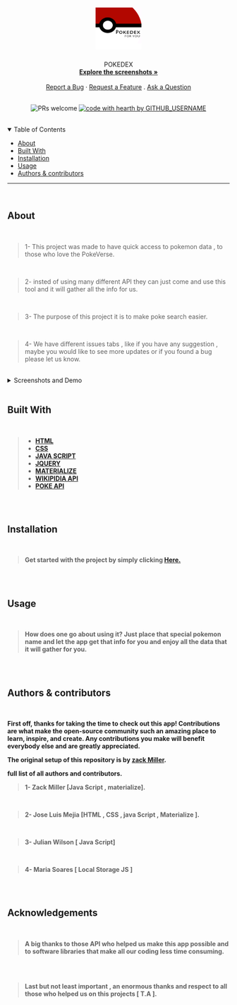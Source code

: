 <h1 align="center">
  
  <a href="https://github.com/zacktmiller92/pokedex.git">
    <!-- Please provide path to your logo here -->
    <img src="assets\images\readmeImg\pokedex-icon-0.jpg" width="104" height="94">
  </a>
</h1>

<div align="center">
  POKEDEX
  <br />
  <a href="#about"><strong>Explore the screenshots »</strong></a>
  <br />
  <br />
  <a href="https://github.com/zacktmiller92/pokedex/issues/25">Report a Bug</a>
  ·
  <a href="https://github.com/zacktmiller92/pokedex/issues/24">Request a Feature</a>
  .
  <a href="https://github.com/zacktmiller92/pokedex/issues/23">Ask a Question</a>
</div>

<div align="center">
<br />



![PRs welcome](https://img.shields.io/badge/PRs-welcome-ff69b4.svg?style=flat-square)
[![code with hearth by GITHUB_USERNAME](https://img.shields.io/badge/%3C%2F%3E%20with%20%E2%99%A5%20by-GITHUB_zacktmiller92-ff1414.svg?style=flat-square)](https://github.com/zacktmiller92/pokedex.git)

</div>

<br>

<details open="open">
<summary>Table of Contents</summary>

- [About](#about)
- [Built With](#built-with)
- [Installation](#installation)
- [Usage](#usage)
- [Authors & contributors](#authors--contributors)


</details>


---
<br>

## About
<br>

>1- This project was made to have quick access to pokemon data , to those who love the PokeVerse.
<br>

>2- insted of using many different API they can just come and use this tool and it will gather all the info for us.
<br>

>3- The purpose of this project it is to make poke search easier.
<br>

>4- We have different issues tabs , like if you have any suggestion , maybe you would like to see more updates or if you found a bug please let us know.

<br>
<details>
<summary>Screenshots and Demo</summary>
<br>


                                Home Page  
 
 <img src="./assets/images/readmeImg/Document (1).png" title="Home Page" width="100%"> | 
 <img src="./assets/images/readmeImg/Document (2).png" title="Login Page" width="100%"> |
 <img src="./assets/images/readmeImg/Document (3).png" title="Login Page" width="100%"> |
 <img src="./assets/images/readmeImg/Document.gif" title="Login Page" width="100%">

</details>
<br>

## <strong> Built With
<br>

>* <a href="https://www.w3schools.com/html/default.asp">HTML</a>
>* <a href="https://developer.mozilla.org/en-US/docs/Web/API/CSS">CSS</a>
>* <a href="https://developer.mozilla.org/en-US/docs/Mozilla/Add-ons/WebExtensions/API">JAVA SCRIPT</a>
>* <a href="https://api.jquery.com/">JQUERY</a>
>* <a href="https://materializecss.com/">MATERIALIZE</a>
>* <a href="https://en.wikipedia.org/wiki/Wikipedia:API">WIKIPIDIA API</a>
>* <a href= "https://pokeapi.co/">POKE API</a>

<br>
<br>

## <strong> Installation
<br>

>Get started with the project by simply clicking <a href="https://zacktmiller92.github.io/pokedex/">Here.</a>

<br>
<br>

## <strong> Usage

<br>

> How does one go about using it?
> Just place that special pokemon name and let the app get that info for you and enjoy all the data that it will gather for you.

<br>
<br>

## <strong> Authors & contributors
<br>

First off, thanks for taking the time to check out this app! Contributions are what make the open-source community such an amazing place to learn, inspire, and create. Any contributions you make will benefit everybody else and are **greatly appreciated**.

The original setup of this repository is by [zack Miller](https://github.com/zacktmiller92/pokedex.git).

full list of all authors and contributors.
<br>

> 1- Zack Miller [Java Script , materialize].
<br>

> 2- Jose Luis Mejia [HTML , CSS , java Script , Materialize ].
<br>

> 3- Julian Wilson [ Java Script]
<br>

> 4- Maria Soares [ Local Storage JS ]



<br>
<br>

## <strong> Acknowledgements
<br>

> A big thanks to those API who helped us make this app possible and to software libraries that make all our coding less time consuming. 
<br>
<br>

> Last but not least important , an enormous thanks and respect to all those who helped us on this projects [ T.A ].
<br>
